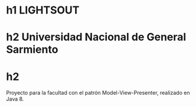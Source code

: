 # h1 LIGHTSOUT

# h2 Universidad Nacional de General Sarmiento
# h2 <Nombres>

Proyecto para la facultad con el patrón Model-View-Presenter, realizado en Java 8.
